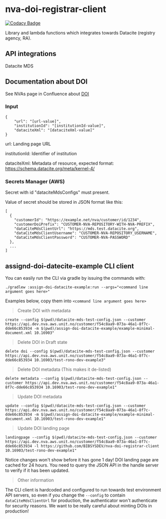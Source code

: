 # nva-doi-registrar-client

[![Codacy Badge](https://app.codacy.com/project/badge/Grade/08aae785336d4c9f9c66ee3e5975889e)](https://www.codacy.com/gh/BIBSYSDEV/nva-doi-registrar-client/dashboard?utm_source=github.com&amp;utm_medium=referral&amp;utm_content=BIBSYSDEV/nva-doi-registrar-client&amp;utm_campaign=Badge_Grade)

Library and lambda functions which integrates towards Datacite (registry agency, RA).

## API integrations

Datacite MDS

## Documentation about DOI

See NVAs page in Confluence about [DOI](https://unit.atlassian.net/wiki/spaces/NVAP/pages/979763260/Digital+Object+Identifier+DOI)

### Input

```
{
    "url": "[url-value]",
    "institutionId": "[institutionId-value]",
    "dataciteXml": "[dataciteXml-value]"
}
``` 
url: Landing page URL

institutionId: Identifier of institution

dataciteXml: Metadata of resource, expected format: https://schema.datacite.org/meta/kernel-4/  

### Secrets Manager (AWS)

Secret with id "dataciteMdsConfigs" must present. 

Value of secret should be stored in JSON format like this:

```
[
  {
    "customerId": "https://example.net/nva/customer/id/1234",
    "customerDoiPrefix": "CUSTOMER-NVA-REPOSITORY-WITH-NVA-PREFIX",
    "dataCiteMdsClientUrl": "https://mds.test.datacite.org",
    "dataCiteMdsClientUsername": "CUSTOMER-NVA-REPOSITORY_USERNAME",
    "dataCiteMdsClientPassword": "CUSTOMER-NVA-PASSWORD"
  },
  ...
]
```

## assignd-doi-datecite-example CLI client

You can easily run the CLI via gradle by issuing the commands with:

`./gradlew :assign-doi-datacite-example:run --args="<command line argument goes here>"`

Examples below, copy them into `<command line argument goes here>`

> Create DOI with metadata

`create --config $(pwd)/datacite-mds-test-config.json --customer https://api.dev.nva.aws.unit.no/customer/f54c8aa9-073a-46a1-8f7c-dde66c853934 -m $(pwd)/assign-doi-datacite-example/example-minimal-document.xml 10.16903"`

> Delete DOI in Draft state

`delete doi --config $(pwd)/datacite-mds-test-config.json --customer https://api.dev.nva.aws.unit.no/customer/f54c8aa9-073a-46a1-8f7c-dde66c853934 10.16903/test-rono-dev-example3"`

> Delete DOI metadata  (This makes it de-listed)

`delete metadata --config $(pwd)/datacite-mds-test-config.json --customer https://api.dev.nva.aws.unit.no/customer/f54c8aa9-073a-46a1-8f7c-dde66c853934 10.16903/test-rono-dev-example1"`

> Update DOI metadata

`update --config $(pwd)/datacite-mds-test-config.json --customer https://api.dev.nva.aws.unit.no/customer/f54c8aa9-073a-46a1-8f7c-dde66c853934 -m $(pwd)/assign-doi-datacite-example/example-minimal-document.xml 10.16903/test-rono-dev-example1"`

> Update DOI landing page 

`landingpage --config $(pwd)/datacite-mds-test-config.json --customer https://api.dev.nva.aws.unit.no/customer/f54c8aa9-073a-46a1-8f7c-dde66c853934 -l https://github.com/BIBSYSDEV/nva-doi-registrar-client 10.16903/test-rono-dev-example1"`

Notice changes won't show before it has gone 1 day! DOI landing page are cached for 24 hours. 
You need to query the JSON API in the handle server to verify if it has been updated.

> Other information

The CLI client is hardcoded and configured to run towards test environment API servers, so even if you change the `--config` to contain `dataCiteMdsClientUrl` for production, the authenticator won't authenticate for security reasons.
 We want to be really careful about minting DOIs in production! 
